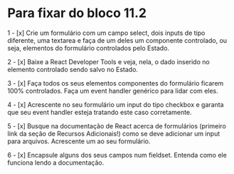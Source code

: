# Para fixar do bloco 11.2

1 - [x] Crie um formulário com um campo select, dois inputs de tipo diferente, uma textarea e faça de um deles um componente controlado, ou seja, elementos do formulário controlados pelo Estado.

2 - [x] Baixe a React Developer Tools e veja, nela, o dado inserido no elemento controlado sendo salvo no Estado.

3 - [x] Faça todos os seus elementos componentes do formulário ficarem 100% controlados. Faça um event handler genérico para lidar com eles.

4 - [x] Acrescente no seu formulário um input do tipo checkbox e garanta que seu event handler esteja tratando este caso corretamente.

5 - [x] Busque na documentação de React acerca de formulários (primeiro link da seção de Recursos Adicionais!) como se deve adicionar um input para arquivos. Acrescente um ao seu formulário.

6 - [x] Encapsule alguns dos seus campos num fieldset. Entenda como ele funciona lendo a documentação.
